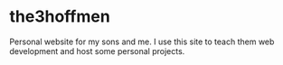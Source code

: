 # the3hoffmen
Personal website for my sons and me. I use this site to teach them web development and host some personal projects.
